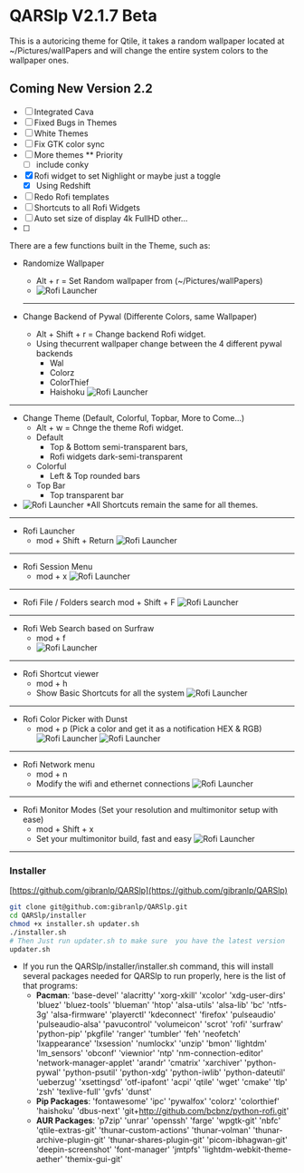 <!--
# _______  _______  ______  _______  __      
#|       ||   _   ||   __ \|     __||  |.-----.
#|   -  _||       ||      <|__     ||  ||  _  |
#|_______||___|___||___|__||_______||__||   __|
#                                       |__|   
# QARSlp Qtile + Arch Ricing Script
# By: gibranlp <thisdoesnotwork@gibranlp.dev>
# MIT licence
-->
# QARSlp V2.1.7 Beta

This is a autoricing theme for Qtile, it takes a random wallpaper located at ~/Pictures/wallPapers and will change the entire system colors to the wallpaper ones.

## Coming New Version 2.2

  - [ ] Integrated Cava
  - [ ] Fixed Bugs in Themes
  - [ ] White Themes
  - [ ] Fix GTK color sync
  - [ ] More themes ** Priority
    - [ ] include conky
  - [x] Rofi widget to set Nighlight or maybe just a toggle
    - [x] Using Redshift
  - [ ] Redo Rofi templates
  - [ ] Shortcuts to all Rofi Widgets
  - [ ] Auto set size of display 4k FullHD other...
  - [ ] 

There are a few functions built  in the  Theme, such as:

- Randomize Wallpaper
  - Alt + r = Set Random wallpaper from (~/Pictures/wallPapers)
  - ![Rofi Launcher](/gifs/random_wallpaper.gif)
  ***

- Change Backend of Pywal (Differente Colors, same Wallpaper)
  - Alt + Shift + r = Change backend Rofi widget.
  - Using thecurrent wallpaper change between the 4 different pywal backends
    - Wal
    - Colorz
    - ColorThief
    - Haishoku
  ![Rofi Launcher](/gifs/backend.gif)
*** 
- Change Theme (Default, Colorful, Topbar, More to Come...)
  - Alt + w = Chnge the theme Rofi widget.
  - Default
    - Top & Bottom semi-transparent bars, 
    - Rofi widgets dark-semi-transparent
  - Colorful
    - Left & Top rounded bars
  - Top Bar
    - Top transparent bar
- ![Rofi Launcher](/gifs/theme.gif)
*All Shortcuts remain the same for all themes.
***

- Rofi Launcher
  - mod + Shift + Return
![Rofi Launcher](/gifs/Launcher.gif)
***
- Rofi Session Menu
  - mod + x
![Rofi Launcher](/gifs/session.gif)
***
- Rofi File / Folders search
  mod + Shift + F
  ![Rofi Launcher](/gifs/search.gif)
***
- Rofi Web Search based on Surfraw
  - mod + f
  - ![Rofi Launcher](/gifs/surfraw.gif)
***
- Rofi Shortcut viewer
  - mod + h
  - Show Basic Shortcuts for all the system
![Rofi Launcher](/gifs/shortcuts.gif)
***
- Rofi Color Picker with Dunst
  - mod + p (Pick a color and get it as a notification HEX & RGB)
![Rofi Launcher](/gifs/colors1.gif)
![Rofi Launcher](/gifs/colors2.gif)
***
- Rofi Network menu
  - mod + n
  - Modify the wifi and ethernet connections
![Rofi Launcher](/gifs/network.gif)
***
- Rofi Monitor Modes (Set your resolution and multimonitor setup with ease)
  - mod + Shift + x
  - Set your multimonitor build, fast and easy
![Rofi Launcher](/gifs/monitor_modes.gif)
***
### Installer
[https://github.com/gibranlp/QARSlp](https://github.com/gibranlp/QARSlp)
```bash
git clone git@github.com:gibranlp/QARSlp.git
cd QARSlp/installer
chmod +x installer.sh updater.sh
./installer.sh
# Then Just run updater.sh to make sure  you have the latest version
updater.sh
```
- If you run the QARSlp/installer/installer.sh command, this will install several packages needed for QARSlp to run properly, here is the list of that programs:
  - **Pacman**: 'base-devel' 'alacritty' 'xorg-xkill' 'xcolor' 'xdg-user-dirs' 'bluez' 'bluez-tools' 'blueman' 'htop' 'alsa-utils' 'alsa-lib' 'bc' 'ntfs-3g' 'alsa-firmware' 'playerctl' 'kdeconnect' 'firefox' 'pulseaudio' 'pulseaudio-alsa' 'pavucontrol' 'volumeicon' 'scrot' 'rofi' 'surfraw' 'python-pip' 'pkgfile' 'ranger' 'tumbler' 'feh' 'neofetch' 'lxappearance' 'lxsession' 'numlockx' 'unzip' 'bmon' 'lightdm' 'lm_sensors' 'obconf' 'viewnior' 'ntp' 'nm-connection-editor' 'network-manager-applet' 'arandr' 'cmatrix' 'xarchiver' 'python-pywal' 'python-psutil' 'python-xdg' 'python-iwlib' 'python-dateutil' 'ueberzug' 'xsettingsd' 'otf-ipafont' 'acpi' 'qtile' 'wget' 'cmake' 'tlp' 'zsh' 'texlive-full' 'gvfs' 'dunst'
  - **Pip Packages**: 'fontawesome' 'ipc' 'pywalfox' 'colorz' 'colorthief' 'haishoku' 'dbus-next' 'git+http://github.com/bcbnz/python-rofi.git'
  - **AUR Packages**: 'p7zip' 'unrar' 'openssh' 'farge' 'wpgtk-git' 'nbfc' 'qtile-extras-git' 'thunar-custom-actions' 'thunar-volman' 'thunar-archive-plugin-git' 'thunar-shares-plugin-git' 'picom-ibhagwan-git' 'deepin-screenshot' 'font-manager' 'jmtpfs' 'lightdm-webkit-theme-aether' 'themix-gui-git'
